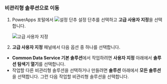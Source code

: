 ### <a name="navigate-to-an-unmanaged-solution"></a>비관리형 솔루션으로 이동

1. PowerApps 포털에서 ![설정](../administrator/media/settings-button-nav-bar.png) 단추 설정 단추를 선택하고 **고급 사용자 지정**을 선택합니다.

    ![고급 사용자 지정](../maker/common-data-service/media/advanced-customizations-menu.png)

1. **고급 사용자 지정** 패널에서 다음 옵션 중 하나를 선택합니다.

 - **Common Data Service 기본 솔루션**에서 작업하려면 **사용자 지정** 아래에서 **솔루션 탐색기 열기**를 선택합니다.
 - 작업할 다른 비관리형 솔루션을 선택하거나 만들려면 **솔루션** 아래에서 **모든 솔루션**을 선택합니다. 그런 다음 작업할 비관리형 솔루션을 선택합니다.
